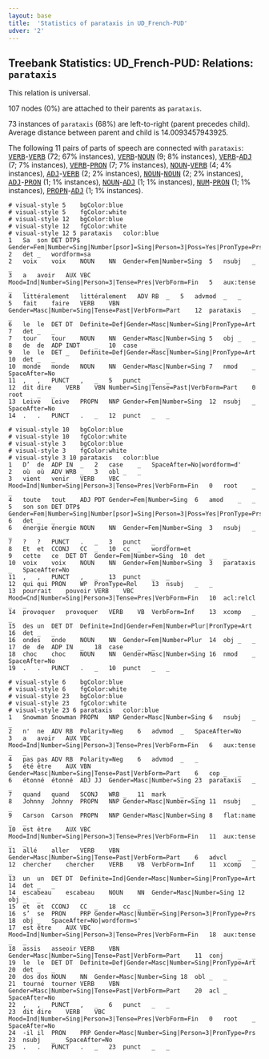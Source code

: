 ```yaml
---
layout: base
title:  'Statistics of parataxis in UD_French-PUD'
udver: '2'
---
```


## Treebank Statistics: UD_French-PUD: Relations: `parataxis`

This relation is universal.

107 nodes (0%) are attached to their parents as `parataxis`.

73 instances of `parataxis` (68%) are left-to-right (parent precedes child).
Average distance between parent and child is 14.0093457943925.

The following 11 pairs of parts of speech are connected with `parataxis`: <tt><a href="fr_pud-pos-VERB.html">VERB</a></tt>-<tt><a href="fr_pud-pos-VERB.html">VERB</a></tt> (72; 67% instances), <tt><a href="fr_pud-pos-VERB.html">VERB</a></tt>-<tt><a href="fr_pud-pos-NOUN.html">NOUN</a></tt> (9; 8% instances), <tt><a href="fr_pud-pos-VERB.html">VERB</a></tt>-<tt><a href="fr_pud-pos-ADJ.html">ADJ</a></tt> (7; 7% instances), <tt><a href="fr_pud-pos-VERB.html">VERB</a></tt>-<tt><a href="fr_pud-pos-PRON.html">PRON</a></tt> (7; 7% instances), <tt><a href="fr_pud-pos-NOUN.html">NOUN</a></tt>-<tt><a href="fr_pud-pos-VERB.html">VERB</a></tt> (4; 4% instances), <tt><a href="fr_pud-pos-ADJ.html">ADJ</a></tt>-<tt><a href="fr_pud-pos-VERB.html">VERB</a></tt> (2; 2% instances), <tt><a href="fr_pud-pos-NOUN.html">NOUN</a></tt>-<tt><a href="fr_pud-pos-NOUN.html">NOUN</a></tt> (2; 2% instances), <tt><a href="fr_pud-pos-ADJ.html">ADJ</a></tt>-<tt><a href="fr_pud-pos-PRON.html">PRON</a></tt> (1; 1% instances), <tt><a href="fr_pud-pos-NOUN.html">NOUN</a></tt>-<tt><a href="fr_pud-pos-ADJ.html">ADJ</a></tt> (1; 1% instances), <tt><a href="fr_pud-pos-NUM.html">NUM</a></tt>-<tt><a href="fr_pud-pos-PRON.html">PRON</a></tt> (1; 1% instances), <tt><a href="fr_pud-pos-PROPN.html">PROPN</a></tt>-<tt><a href="fr_pud-pos-ADJ.html">ADJ</a></tt> (1; 1% instances).


~~~ conllu
# visual-style 5	bgColor:blue
# visual-style 5	fgColor:white
# visual-style 12	bgColor:blue
# visual-style 12	fgColor:white
# visual-style 12 5 parataxis	color:blue
1	Sa	son	DET	DTP$	Gender=Fem|Number=Sing|Number[psor]=Sing|Person=3|Poss=Yes|PronType=Prs	2	det	_	wordform=sa
2	voix	voix	NOUN	NN	Gender=Fem|Number=Sing	5	nsubj	_	_
3	a	avoir	AUX	VBC	Mood=Ind|Number=Sing|Person=3|Tense=Pres|VerbForm=Fin	5	aux:tense	_	_
4	littéralement	littéralement	ADV	RB	_	5	advmod	_	_
5	fait	faire	VERB	VBN	Gender=Masc|Number=Sing|Tense=Past|VerbForm=Part	12	parataxis	_	_
6	le	le	DET	DT	Definite=Def|Gender=Masc|Number=Sing|PronType=Art	7	det	_	_
7	tour	tour	NOUN	NN	Gender=Masc|Number=Sing	5	obj	_	_
8	de	de	ADP	INDT	_	10	case	_	_
9	le	le	DET	_	Definite=Def|Gender=Masc|Number=Sing|PronType=Art	10	det	_	_
10	monde	monde	NOUN	NN	Gender=Masc|Number=Sing	7	nmod	_	SpaceAfter=No
11	,	,	PUNCT	,	_	5	punct	_	_
12	dit	dire	VERB	VBN	Number=Sing|Tense=Past|VerbForm=Part	0	root	_	_
13	Leive	Leive	PROPN	NNP	Gender=Fem|Number=Sing	12	nsubj	_	SpaceAfter=No
14	.	.	PUNCT	.	_	12	punct	_	_

~~~


~~~ conllu
# visual-style 10	bgColor:blue
# visual-style 10	fgColor:white
# visual-style 3	bgColor:blue
# visual-style 3	fgColor:white
# visual-style 3 10 parataxis	color:blue
1	D’	de	ADP	IN	_	2	case	_	SpaceAfter=No|wordform=d'
2	où	où	ADV	WRB	_	3	obl	_	_
3	vient	venir	VERB	VBC	Mood=Ind|Number=Sing|Person=3|Tense=Pres|VerbForm=Fin	0	root	_	_
4	toute	tout	ADJ	PDT	Gender=Fem|Number=Sing	6	amod	_	_
5	son	son	DET	DTP$	Gender=Fem|Number=Sing|Number[psor]=Sing|Person=3|Poss=Yes|PronType=Prs	6	det	_	_
6	énergie	énergie	NOUN	NN	Gender=Fem|Number=Sing	3	nsubj	_	_
7	?	?	PUNCT	.	_	3	punct	_	_
8	Et	et	CCONJ	CC	_	10	cc	_	wordform=et
9	cette	ce	DET	DT	Gender=Fem|Number=Sing	10	det	_	_
10	voix	voix	NOUN	NN	Gender=Fem|Number=Sing	3	parataxis	_	SpaceAfter=No
11	,	,	PUNCT	,	_	13	punct	_	_
12	qui	qui	PRON	WP	PronType=Rel	13	nsubj	_	_
13	pourrait	pouvoir	VERB	VBC	Mood=Cnd|Number=Sing|Person=3|Tense=Pres|VerbForm=Fin	10	acl:relcl	_	_
14	provoquer	provoquer	VERB	VB	VerbForm=Inf	13	xcomp	_	_
15	des	un	DET	DT	Definite=Ind|Gender=Fem|Number=Plur|PronType=Art	16	det	_	_
16	ondes	onde	NOUN	NN	Gender=Fem|Number=Plur	14	obj	_	_
17	de	de	ADP	IN	_	18	case	_	_
18	choc	choc	NOUN	NN	Gender=Masc|Number=Sing	16	nmod	_	SpaceAfter=No
19	.	.	PUNCT	.	_	10	punct	_	_

~~~


~~~ conllu
# visual-style 6	bgColor:blue
# visual-style 6	fgColor:white
# visual-style 23	bgColor:blue
# visual-style 23	fgColor:white
# visual-style 23 6 parataxis	color:blue
1	Snowman	Snowman	PROPN	NNP	Gender=Masc|Number=Sing	6	nsubj	_	_
2	n'	ne	ADV	RB	Polarity=Neg	6	advmod	_	SpaceAfter=No
3	a	avoir	AUX	VBC	Mood=Ind|Number=Sing|Person=3|Tense=Pres|VerbForm=Fin	6	aux:tense	_	_
4	pas	pas	ADV	RB	Polarity=Neg	6	advmod	_	_
5	été	être	AUX	VBN	Gender=Masc|Number=Sing|Tense=Past|VerbForm=Part	6	cop	_	_
6	étonné	étonné	ADJ	JJ	Gender=Masc|Number=Sing	23	parataxis	_	_
7	quand	quand	SCONJ	WRB	_	11	mark	_	_
8	Johnny	Johnny	PROPN	NNP	Gender=Masc|Number=Sing	11	nsubj	_	_
9	Carson	Carson	PROPN	NNP	Gender=Masc|Number=Sing	8	flat:name	_	_
10	est	être	AUX	VBC	Mood=Ind|Number=Sing|Person=3|Tense=Pres|VerbForm=Fin	11	aux:tense	_	_
11	allé	aller	VERB	VBN	Gender=Masc|Number=Sing|Tense=Past|VerbForm=Part	6	advcl	_	_
12	chercher	chercher	VERB	VB	VerbForm=Inf	11	xcomp	_	_
13	un	un	DET	DT	Definite=Ind|Gender=Masc|Number=Sing|PronType=Art	14	det	_	_
14	escabeau	escabeau	NOUN	NN	Gender=Masc|Number=Sing	12	obj	_	_
15	et	et	CCONJ	CC	_	18	cc	_	_
16	s’	se	PRON	PRP	Gender=Masc|Number=Sing|Person=3|PronType=Prs	18	obj	_	SpaceAfter=No|wordform=s'
17	est	être	AUX	VBC	Mood=Ind|Number=Sing|Person=3|Tense=Pres|VerbForm=Fin	18	aux:tense	_	_
18	assis	asseoir	VERB	VBN	Gender=Masc|Number=Sing|Tense=Past|VerbForm=Part	11	conj	_	_
19	le	le	DET	DT	Definite=Def|Gender=Masc|Number=Sing|PronType=Art	20	det	_	_
20	dos	dos	NOUN	NN	Gender=Masc|Number=Sing	18	obl	_	_
21	tourné	tourner	VERB	VBN	Gender=Masc|Number=Sing|Tense=Past|VerbForm=Part	20	acl	_	SpaceAfter=No
22	,	,	PUNCT	,	_	6	punct	_	_
23	dit	dire	VERB	VBC	Mood=Ind|Number=Sing|Person=3|Tense=Pres|VerbForm=Fin	0	root	_	SpaceAfter=No
24	-il	il	PRON	PRP	Gender=Masc|Number=Sing|Person=3|PronType=Prs	23	nsubj	_	SpaceAfter=No
25	.	.	PUNCT	.	_	23	punct	_	_

~~~


